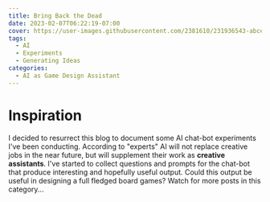 ```yaml
--- 
title: Bring Back the Dead
date: 2023-02-07T06:22:19-07:00
cover: https://user-images.githubusercontent.com/2381610/231936543-abce39e4-c891-408b-add1-66222f7c187d.jpg
tags: 
  - AI 
  - Experiments
  - Generating Ideas
categories: 
  - AI as Game Design Assistant
---
```


# Inspiration
I decided to resurrect this blog to document some AI chat-bot experiments I've been conducting. According to "experts" AI will not replace creative jobs in the near future, but will supplement their work as **creative assistants**. I've started to collect questions and prompts for the chat-bot that produce interesting and hopefully useful output. Could this output be useful in designing a full fledged board games? Watch for more posts in this category...